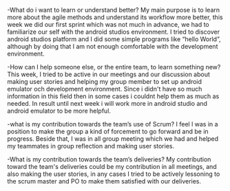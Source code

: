 -What do i want to learn or understand better?
My main purpose is to learn more about the agile methods and understand its workflow more better, this week we did our first sprint which was not much in advance, we had to familiarize our self with the android studios environment. I tried to discover android studios platform and I did some simple programs like “hello World”, although by doing that I am not enough comfortable with the development environment.


-How can I help someone else, or the entire team, to learn something new?
This week, I tried to be active in our meetings and our discussion about making user stories and helping my group member to set up android emulator och development environment. Since i didn't have so much information in this field  then in some cases i couldnt help them as much as needed. In result until next week i will work more in android studio and android emulator to be more helpful.


-what is my contribution towards the team’s use of Scrum?
I feel l was in a position to make the group a kind of forcement to go forward and be in progress. Beside that, I was in all group meeting which we had and helped my teammates in group reflection and making user stories. 


-What is my contribution towards the team’s deliveries?
My contribution toward the team's deliveries could be my contribution in all meetings, and also making the user stories, in any cases I tried to be actively lessoning to the scrum master and PO to make them satisfied with our deliveries.

